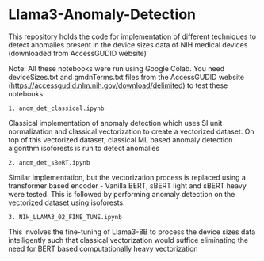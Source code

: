 # Llama3-Anomaly-Detection

This repository holds the code for implementation of different techniques to detect anomalies present in the device sizes data of NIH medical devices (downloaded from AccessGUDID website)

Note: All these notebooks were run using Google Colab. You need deviceSizes.txt and gmdnTerms.txt files from the AccessGUDID website (https://accessgudid.nlm.nih.gov/download/delimited) to test these notebooks.
```
1. anom_det_classical.ipynb
```
Classical implementation of anomaly detection which uses SI unit normalization and classical vectorization to create a vectorized dataset. On top of this vectorized dataset, classical ML based anomaly detection algorithm isoforests is run to detect anomalies
```
2. anom_det_sBeRT.ipynb
```
Similar implementation, but the vectorization process is replaced using a transformer based encoder - Vanilla BERT, sBERT light and sBERT heavy were tested. This is followed by performing anomaly detection on the vectorized dataset using isoforests.
```
3. NIH_LLAMA3_02_FINE_TUNE.ipynb
```
This involves the fine-tuning of Llama3-8B to process the device sizes data intelligently such that classical vectorization would suffice eliminating the need for BERT based computationally heavy vectorization
